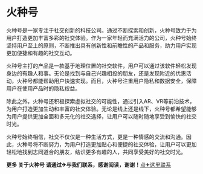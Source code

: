 # 火种号

火种号是一家专注于社交创新的科技公司。通过不断探索和创新，火种号致力于为用户打造更加丰富多彩的社交体验。作为一家年轻而充满活力的公司，火种号始终坚持用户至上的原则，不断推出具有创新性和前瞻性的产品和服务，助力用户实现更加便捷和有趣的社交互动。

火种号主打的产品是一款基于地理位置的社交软件，用户可以通过该软件轻松发现身边的有趣人和事。无论是找到与自己兴趣相投的朋友，还是发现附近的优惠活动，火种号都能帮助用户快速实现。而且，火种号注重用户隐私和数据安全，保障用户在使用产品时的隐私权益。

除此之外，火种号还积极探索虚拟社交的可能性，通过引入AR、VR等前沿技术，为用户打造更加生动和丰富的社交体验。无论是线上还是线下，火种号都希望能够为用户提供更加全面和多元化的社交选择，让用户可以随时随地享受到愉快的社交时光。

火种号始终相信，社交不仅仅是一种生活方式，更是一种情感的交流和沟通。因此，火种号将不断努力，为用户打造更加贴心和便捷的社交体验，让用户可以更加轻松地找到志同道合的朋友，结识更多有趣的人，共同享受美好的社交时光。

**更多 关于火种号 请通过✈与我们联系，感谢阅读，谢谢！**[点✈这里联系](https://jiema.k02.cc)